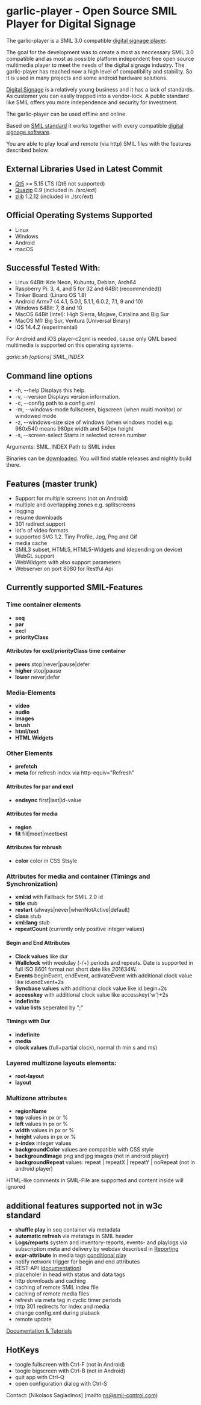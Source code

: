 # garlic-player - Open Source SMIL Player for Digital Signage

The garlic-player is a SMIL 3.0 compatible [digital signage player](https://smil-control.com/magazine/what-is-a-digital-signage-player/).

The goal for the development was to create a most as neccessary SMIL 3.0 compatible and as most as possible platform independent free open source multimedia player to meet the needs of the digital signage industry. The garlic-player has reached now a high level of compatibility and stability. So it is used in many projects and some android hardware solutions.

[Digital Signage](https://smil-control.com/digital-signage/) is a relatively young business and it has a lack of standards. As customer you can easily trapped into a vendor-lock. A public standard like SMIL offers you more independence and security for investment.

The garlic-player can be used offline and online.

Based on [SMIL standard](https://garlic-player.com/resources/digital-signage-smil/) it works together with every compatible [digital signage software](https://smil-control.com/software/).

You are able to play local and remote (via http) SMIL files with the features described below.

## External Libraries Used in Latest Commit
 - [Qt5](https://www.qt.io) >= 5.15 LTS (Qt6 not supported)
 - [Quazip](http://quazip.sourceforge.net) 0.9 (included in ./src/ext)
 - [zlib](https://zlib.net) 1.2.12 (included in ./src/ext)

## Official Operating Systems Supported
 - Linux
 - Windows
 - Android
 - macOS
 
## Successful Tested With:
 - Linux 64Bit: Kde Neon, Kubuntu, Debian, Arch64
 - Raspberry Pi: 3, 4, and 5 for 32 and 64Bit (recommended))
 - Tinker Board: (Linaro OS 1.8)
 - Android Armv7 (4.4.1, 5.0.1, 5.1.1, 6.0.2, 7.1, 9 and 10)
 - Windows 64Bit: 7, 8 and 10
 - MacOS 64Bit (Intel): High Sierra, Mojave, Catalina and Big Sur 
 - MacOS M1: Big Sur, Ventura (Universal Binary)
 - iOS 14.4.2 (experimental)

For Android and iOS player-c2qml is needed, cause only QML based multimedia is supported on this operating systems.

*garlic.sh [options] SMIL_INDEX*

## Command line options
 - -h, --help          Displays this help.
 - -v, --version       Displays version information.
 - -c, --config		   path to a config.xml
 - -m, --windows-mode  fullscreen, bigscreen (when multi monitor) or windowed mode
 - -z, --windows-size  size of windows (when windows mode) e.g. 980x540 means 980px width and 540px height
 - -s, --screen-select Starts in selected screen number

Arguments:
SMIL_INDEX        Path to SMIL index

Binaries can be [downloaded](https://garlic-player.com/garlic-player/downloads/). You will find stable releases and nightly build there.

## Features (master trunk)
 - Support for multiple screens (not on Android)
 - multiple and overlapping zones e.g. splitscreens
 - logging
 - resume downloads
 - 301 redirect support
 - lot's of video formats 
 - supported SVG 1.2. Tiny Profile, Jpg, Png and Gif
 - media cache
 - SMIL3 subset, HTML5, HTML5-Widgets and (depending on device) WebGL support
 - WebWidgets with also support parameters
 - Webserver on port 8080 for Restful Api

## Currently supported SMIL-Features

### Time container elements
- **seq**
- **par**
- **excl**
- **priorityClass**

#### Attributes for excl/priorityClass time container
- **peers** stop|never|pause|defer
- **higher** stop|pause
- **lower** never|defer

### Media-Elements
- **video**
- **audio**
- **images**
- **brush**
- **html/text**
- **HTML Widgets**

### Other Elements
- **prefetch**
- **meta** for refresh index via http-equiv="Refresh"

#### Attributes for par and excl
- **endsync** first|last|id-value

#### Attributes for media
- **region**
- **fit** fill|meet|meetbest

#### Attributes for mbrush
- **color** color in CSS Stsyle

### Attributes for media and container (Timings and Synchronization)
- **xml:id** with Fallback for SMIL 2.0 id
- **title** stub
- **restart** (always|never|whenNotActive|default)
- **class** stub
- **xml:lang** stub
- **repeatCount** (currently only positive integer values)

#### Begin and End Attributes
- **Clock values** like dur
- **Wallclock** with weekday (-/+) periods and repeats. Date is supported in full ISO 8601 format not short date like 201634W.
- **Events** beginEvent, endEvent, activateEvent with additional clock value like id.endEvent+2s
- **Syncbase values** with additional clock value like id.begin+2s
- **accesskey** with additional clock value like accesskey('w')+2s
- **indefinite**
- **value lists** seperated by ";"

#### Timings with Dur
- **indefinite**
- **media**
- **clock values** (full+partial clock),  normal (h min s and ms)

### Layered multizone layouts elements:
- **root-layout**
- **layout**

### Multizone attributes
- **regionName**
- **top** values in px or %
- **left** values in px or %
- **width** values in px or %
- **height** values in px or %
- **z-index** integer values
- **backgroundColor** values are compatible with CSS style
- **backgroundImage** png and jpg images (not in android player)
- **backgroundRepeat**  values: repeat | repeatX | repeatY | noRepeat (not in android player)

<!-- -->  HTML-like comments in SMIL-File are supported and content inside will ignored

## additional features supported not in w3c standard
 - **shuffle play** in seq container via metadata
 - **automatic refresh** via metatags in SMIL header
 - **Logs/reports** system and inventory-reports, events- and playlogs via subscription meta and delivery by webdav described in [Reporting](https://garlic-player.com/garlic-player/docs/essentials/logs-reports/)
 - **expr-attribute** in media tags [conditional play](https://garlic-player.com/garlic-player/docs/essentials/conditional-play/)
 - notify network trigger for begin and end attributes
 - REST-API ([documentation](https://garlic-player.com/garlic-player/docs/rest-api/))
 - placeholer in head with status and data tags
 - http downloads and caching
 - caching of remote SMIL index file
 - caching of remote media files
 - refresh via meta tag in cyclic timer periods
 - http 301 redirects for index and media
 - change config.xml during plaback
 - remote update

[Documentation & Tutorials](https://garlic-player.com/garlic-player/docs/)

## HotKeys
 - toogle fullscreen with Ctrl-F (not in Android)
 - toogle bigscreen with Ctrl-B (not in Android)
 - quit app with Ctrl-Q
 - open configuration dialog with Ctrl-S

Contact: [Nikolaos Sagiadinos] (mailto:ns@smil-control.com)
